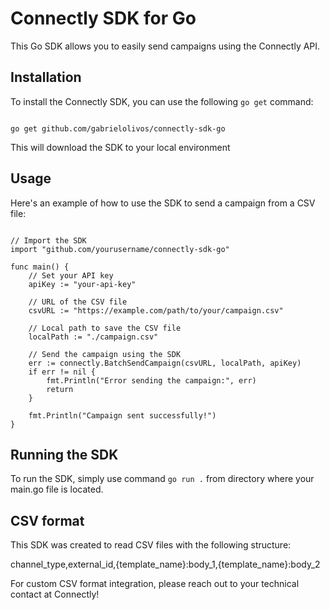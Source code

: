 # Connectly SDK for Go

This Go SDK allows you to easily send campaigns using the Connectly API.

## Installation

To install the Connectly SDK, you can use the following `go get` command:

```shell

go get github.com/gabrielolivos/connectly-sdk-go

```

This will download the SDK to your local environment

## Usage

Here's an example of how to use the SDK to send a campaign from a CSV file:

```

// Import the SDK
import "github.com/yourusername/connectly-sdk-go"

func main() {
    // Set your API key
    apiKey := "your-api-key"

    // URL of the CSV file
    csvURL := "https://example.com/path/to/your/campaign.csv"

    // Local path to save the CSV file
    localPath := "./campaign.csv"

    // Send the campaign using the SDK
    err := connectly.BatchSendCampaign(csvURL, localPath, apiKey)
    if err != nil {
        fmt.Println("Error sending the campaign:", err)
        return
    }

    fmt.Println("Campaign sent successfully!")
}

```

## Running the SDK

To run the SDK, simply use command ```go run .``` from directory where your main.go file is located. 

## CSV format 

This SDK was created to read CSV files with the following structure:

channel_type,external_id,{template_name}:body_1,{template_name}:body_2

For custom CSV format integration, please reach out to your technical contact at Connectly! 


